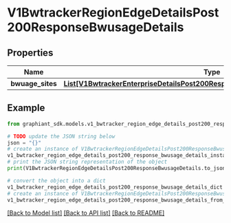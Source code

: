 # V1BwtrackerRegionEdgeDetailsPost200ResponseBwusageDetails


## Properties

Name | Type | Description | Notes
------------ | ------------- | ------------- | -------------
**bwuage_sites** | [**List[V1BwtrackerEnterpriseDetailsPost200ResponseBwusageDetailsBwusageSiteInner]**](V1BwtrackerEnterpriseDetailsPost200ResponseBwusageDetailsBwusageSiteInner.md) |  | [optional] 

## Example

```python
from graphiant_sdk.models.v1_bwtracker_region_edge_details_post200_response_bwusage_details import V1BwtrackerRegionEdgeDetailsPost200ResponseBwusageDetails

# TODO update the JSON string below
json = "{}"
# create an instance of V1BwtrackerRegionEdgeDetailsPost200ResponseBwusageDetails from a JSON string
v1_bwtracker_region_edge_details_post200_response_bwusage_details_instance = V1BwtrackerRegionEdgeDetailsPost200ResponseBwusageDetails.from_json(json)
# print the JSON string representation of the object
print(V1BwtrackerRegionEdgeDetailsPost200ResponseBwusageDetails.to_json())

# convert the object into a dict
v1_bwtracker_region_edge_details_post200_response_bwusage_details_dict = v1_bwtracker_region_edge_details_post200_response_bwusage_details_instance.to_dict()
# create an instance of V1BwtrackerRegionEdgeDetailsPost200ResponseBwusageDetails from a dict
v1_bwtracker_region_edge_details_post200_response_bwusage_details_from_dict = V1BwtrackerRegionEdgeDetailsPost200ResponseBwusageDetails.from_dict(v1_bwtracker_region_edge_details_post200_response_bwusage_details_dict)
```
[[Back to Model list]](../README.md#documentation-for-models) [[Back to API list]](../README.md#documentation-for-api-endpoints) [[Back to README]](../README.md)


